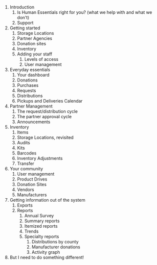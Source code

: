 1. Introduction
   1. Is Human Essentials right for you? (what we help with and what we don't)
   2. Support 
2. Getting started
   1. Storage Locations
   2. Partner Agencies
   3. Donation sites
   4. Inventory
   5. Adding your staff
      1. Levels of access
      2. User management
3. Everyday essentials 
   1. Your dashboard
   2. Donations
   3. Purchases
   4. Requests
   5. Distributions
   6. Pickups and Deliveries Calendar
4. Partner Management
   1. The request/distribution cycle 
   2. The partner approval cycle
   3. Announcements
5. Inventory 
   1. Items
   2. Storage Locations, revisited
   2. Audits
   3. Kits
   4. Barcodes
   5. Inventory Adjustments
   6. Transfer
6. Your community
   1. User management
   2. Product Drives
   3. Donation Sites
   4. Vendors
   5. Manufacturers
7. Getting information out of the system
   1. Exports
   2. Reports
      1. Annual Survey
      2. Summary reports
      3. Itemized reports
      4. Trends
      5. Specialty reports
         1. Distributions by county
         2. Manufacturer donations
         3. Activity graph
8. But I need to do something different!
